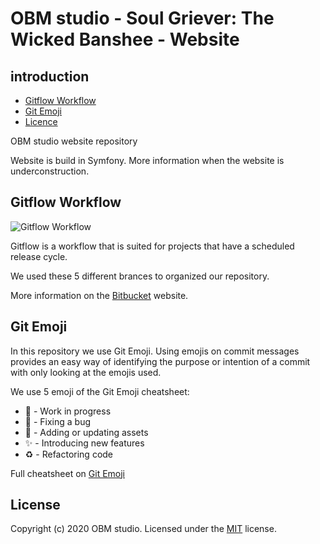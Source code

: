# OBM studio - Soul Griever: The Wicked Banshee - Website

## introduction
* [Gitflow Workflow](#gitflow-workflow)
* [Git Emoji](#git-emoji)
* [Licence](#license)

OBM studio website repository

Website is build in Symfony.
More information when the website is underconstruction.

## Gitflow Workflow
![Gitflow Workflow](https://www.joaobrito.pt/wp-content/uploads/2016/02/git-workflow.png)

Gitflow is a workflow that is suited for projects that have a scheduled release cycle.

We used these 5 different brances to organized our repository.

More information on the [Bitbucket](https://www.atlassian.com/git/tutorials/comparing-workflows/gitflow-workflow) website.

## Git Emoji
In this repository we use Git Emoji. Using emojis on commit messages provides an easy way of identifying the purpose or intention of a commit with only looking at the emojis used.

We use 5 emoji of the Git Emoji cheatsheet:

* :construction: - Work in progress
* :bug: - Fixing a bug
* :bento: - Adding or updating assets
* :sparkles: - Introducing new features
* :recycle: - Refactoring code

Full cheatsheet on [Git Emoji](https://gitmoji.carloscuesta.me/)

## License
Copyright (c) 2020 OBM studio. Licensed under the [MIT](https://github.com/OBM-ers/Website/blob/master/LICENSE) license.